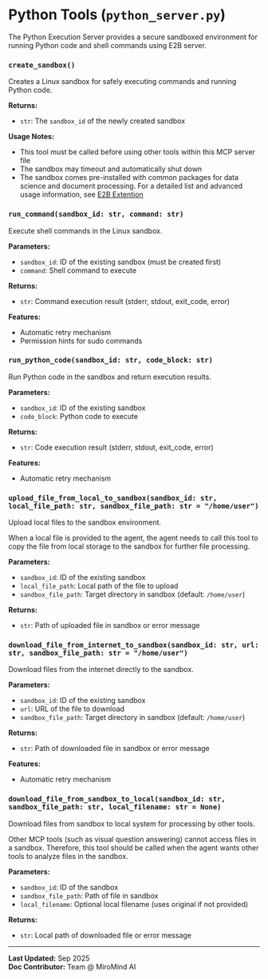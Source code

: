 # Python Tools (`python_server.py`)

The Python Execution Server provides a secure sandboxed environment for running Python code and shell commands using E2B server.

### `create_sandbox()`
Creates a Linux sandbox for safely executing commands and running Python code.

**Returns:**
- `str`: The `sandbox_id` of the newly created sandbox

**Usage Notes:**
- This tool must be called before using other tools within this MCP server file
- The sandbox may timeout and automatically shut down
- The sandbox comes pre-installed with common packages for data science and document processing. For a detailed list and advanced usage information, see [E2B Extention](./e2b_extension.md)

### `run_command(sandbox_id: str, command: str)`
Execute shell commands in the Linux sandbox.

**Parameters:**
- `sandbox_id`: ID of the existing sandbox (must be created first)
- `command`: Shell command to execute

**Returns:**
- `str`: Command execution result (stderr, stdout, exit_code, error)

**Features:**
- Automatic retry mechanism
- Permission hints for sudo commands

### `run_python_code(sandbox_id: str, code_block: str)`
Run Python code in the sandbox and return execution results.

**Parameters:**
- `sandbox_id`: ID of the existing sandbox
- `code_block`: Python code to execute

**Returns:**
- `str`: Code execution result (stderr, stdout, exit_code, error)

**Features:**
- Automatic retry mechanism

### `upload_file_from_local_to_sandbox(sandbox_id: str, local_file_path: str, sandbox_file_path: str = "/home/user")`
Upload local files to the sandbox environment.

When a local file is provided to the agent, the agent needs to call this tool to copy the file from local storage to the sandbox for further file processing.

**Parameters:**
- `sandbox_id`: ID of the existing sandbox
- `local_file_path`: Local path of the file to upload
- `sandbox_file_path`: Target directory in sandbox (default: `/home/user`)

**Returns:**
- `str`: Path of uploaded file in sandbox or error message

### `download_file_from_internet_to_sandbox(sandbox_id: str, url: str, sandbox_file_path: str = "/home/user")`
Download files from the internet directly to the sandbox.

**Parameters:**
- `sandbox_id`: ID of the existing sandbox
- `url`: URL of the file to download
- `sandbox_file_path`: Target directory in sandbox (default: `/home/user`)

**Returns:**
- `str`: Path of downloaded file in sandbox or error message

**Features:**
- Automatic retry mechanism

### `download_file_from_sandbox_to_local(sandbox_id: str, sandbox_file_path: str, local_filename: str = None)`
Download files from sandbox to local system for processing by other tools.

Other MCP tools (such as visual question answering) cannot access files in a sandbox. Therefore, this tool should be called when the agent wants other tools to analyze files in the sandbox.

**Parameters:**
- `sandbox_id`: ID of the sandbox
- `sandbox_file_path`: Path of file in sandbox
- `local_filename`: Optional local filename (uses original if not provided)

**Returns:**
- `str`: Local path of downloaded file or error message

---

**Last Updated:** Sep 2025  
**Doc Contributor:** Team @ MiroMind AI